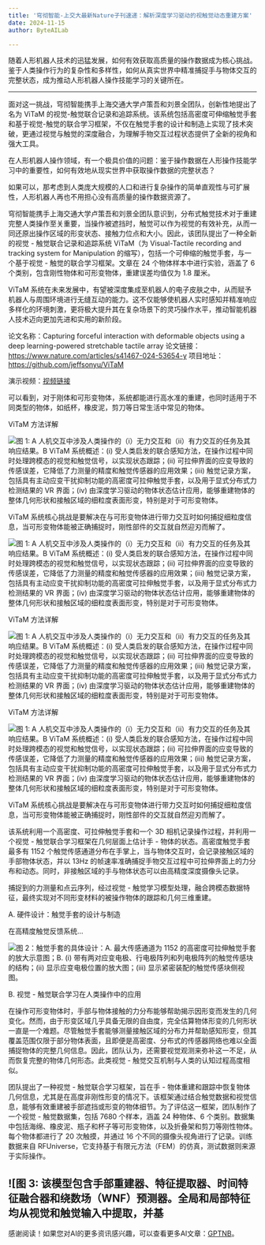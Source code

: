 ```yaml
---
title: '穹彻智能-上交大最新Nature子刊速递：解析深度学习驱动的视触觉动态重建方案'
date: 2024-11-15
author: ByteAILab

---
```


随着人形机器人技术的迅猛发展，如何有效获取高质量的操作数据成为核心挑战。鉴于人类操作行为的复杂性和多样性，如何从真实世界中精准捕捉手与物体交互的完整状态，成为推动人形机器人操作技能学习的关键所在。

---
面对这一挑战，穹彻智能携手上海交通大学卢策吾和刘景全团队，创新性地提出了名为 ViTaM 的视觉-触觉联合记录和追踪系统。该系统包括高密度可伸缩触觉手套和基于视觉-触觉的联合学习框架，不仅在触觉手套的设计和制造上实现了技术突破，更通过视觉与触觉的深度融合，为理解手物交互过程状态提供了全新的视角和强大工具。

在人形机器人操作领域，有一个极具价值的问题：鉴于操作数据在人形操作技能学习中的重要性，如何有效地从现实世界中获取操作数据的完整状态？

如果可以，那考虑到人类庞大规模的人口和进行复杂操作的简单直观性与可扩展性，人形机器人再也不用担心没有高质量的操作数据资源了。

穹彻智能携手上海交通大学卢策吾和刘景全团队意识到，分布式触觉技术对于重建完整人类操作至关重要，当操作被遮挡时，触觉可以作为视觉的有效补充，从而一同还原出操作区域的形变状态、接触力位点和大小。因此，该团队提出了一种全新的视觉 - 触觉联合记录和追踪系统 ViTaM（为 Visual-Tactile recording and tracking system for Manipulation 的缩写），包括一个可伸缩的触觉手套，与一个基于视觉 - 触觉的联合学习框架。文章在 24 个物体样本中进行实验，涵盖了 6 个类别，包含刚性物体和可形变物体，重建误差均值仅为 1.8 厘米。

ViTaM 系统在未来发展中，有望被深度集成至机器人的电子皮肤之中，从而赋予机器人与周围环境进行无缝互动的能力。这不仅能够使机器人实时感知并精准响应多样化的环境刺激，更将极大提升其在复杂场景下的灵巧操作水平，推动智能机器人技术迈向更加先进和实用的新阶段。

论文名称：Capturing forceful interaction with deformable objects using a deep learning-powered stretchable tactile array
论文链接：https://www.nature.com/articles/s41467-024-53654-y
项目地址：https://github.com/jeffsonyu/ViTaM

演示视频：[视频链接](https://mp.weixin.qq.com/s?__biz=MzA3MzI4MjgzMw==&amp;mid=2650942987&amp;idx=2&amp;sn=3d32dfd94578c347c15bb89bb3a47dd6&amp;chksm=84e7ea75b3906363c613ac948b5661b628d3569f9af5dcfc62a4a0b45ea10177de9a6b43afcd)

可以看到，对于刚体和可形变物体，系统都能进行高水准的重建，也同时适用于不同类型的物体，如纸杯，橡皮泥，剪刀等日常生活中常见的物体。

ViTaM 方法详解

![图 1: A 人机交互中涉及人类操作的（i）无力交互和（ii）有力交互的任务及其响应结果。B ViTaM 系统概述：(i) 受人类启发的联合感知方法，在操作过程中同时处理跨模态的视觉和触觉信号，以实现状态跟踪；(ii) 可拉伸界面的应变导致的传感误差，它降低了力测量的精度和触觉传感器的应用效果；(iii) 触觉记录方案，包括具有主动应变干扰抑制功能的高密度可拉伸触觉手套，以及用于显式分布式力检测结果的 VR 界面；(iv) 由深度学习驱动的物体状态估计应用，能够重建物体的整体几何形状和接触区域的细粒度表面形变，特别是对于可形变物体。](https://mmbiz.qpic.cn/sz_mmbiz_png/KmXPKA19gW9a5B5mYrg2w0SujXJkH7RBZWLgKQTAzd6ZlqDQHCsnFIEojfk8GLx7PlZkptEzCibvT346uo8lYzg/640?wx_fmt=png&amp;from=appmsg)

ViTaM 系统核心挑战是要解决在与可形变物体进行带力交互时如何捕捉细粒度信息，当可形变物体能被正确捕捉时，刚性部件的交互就自然迎刃而解了。

![图 1: A 人机交互中涉及人类操作的（i）无力交互和（ii）有力交互的任务及其响应结果。B ViTaM 系统概述：(i) 受人类启发的联合感知方法，在操作过程中同时处理跨模态的视觉和触觉信号，以实现状态跟踪；(ii) 可拉伸界面的应变导致的传感误差，它降低了力测量的精度和触觉传感器的应用效果；(iii) 触觉记录方案，包括具有主动应变干扰抑制功能的高密度可拉伸触觉手套，以及用于显式分布式力检测结果的 VR 界面；(iv) 由深度学习驱动的物体状态估计应用，能够重建物体的整体几何形状和接触区域的细粒度表面形变，特别是对于可形变物体。](https://mmbiz.qpic.cn/sz_mmbiz_png/KmXPKA19gW9a5B5mYrg2w0SujXJkH7RBZWLgKQTAzd6ZlqDQHCsnFIEojfk8GLx7PlZkptEzCibvT346uo8lYzg/640?wx_fmt=png&amp;from=appmsg)

ViTaM 方法详解

![图 1: A 人机交互中涉及人类操作的（i）无力交互和（ii）有力交互的任务及其响应结果。B ViTaM 系统概述：(i) 受人类启发的联合感知方法，在操作过程中同时处理跨模态的视觉和触觉信号，以实现状态跟踪；(ii) 可拉伸界面的应变导致的传感误差，它降低了力测量的精度和触觉传感器的应用效果；(iii) 触觉记录方案，包括具有主动应变干扰抑制功能的高密度可拉伸触觉手套，以及用于显式分布式力检测结果的 VR 界面；(iv) 由深度学习驱动的物体状态估计应用，能够重建物体的整体几何形状和接触区域的细粒度表面形变，特别是对于可形变物体。](https://mmbiz.qpic.cn/sz_mmbiz_png/KmXPKA19gW9a5B5mYrg2w0SujXJkH7RBZWLgKQTAzd6ZlqDQHCsnFIEojfk8GLx7PlZkptEzCibvT346uo8lYzg/640?wx_fmt=png&amp;from=appmsg)

ViTaM 方法详解

![图 1: A 人机交互中涉及人类操作的（i）无力交互和（ii）有力交互的任务及其响应结果。B ViTaM 系统概述：(i) 受人类启发的联合感知方法，在操作过程中同时处理跨模态的视觉和触觉信号，以实现状态跟踪；(ii) 可拉伸界面的应变导致的传感误差，它降低了力测量的精度和触觉传感器的应用效果；(iii) 触觉记录方案，包括具有主动应变干扰抑制功能的高密度可拉伸触觉手套，以及用于显式分布式力检测结果的 VR 界面；(iv) 由深度学习驱动的物体状态估计应用，能够重建物体的整体几何形状和接触区域的细粒度表面形变，特别是对于可形变物体。](https://mmbiz.qpic.cn/sz_mmbiz_png/KmXPKA19gW9a5B5mYrg2w0SujXJkH7RBZWLgKQTAzd6ZlqDQHCsnFIEojfk8GLx7PlZkptEzCibvT346uo8lYzg/640?wx_fmt=png&amp;from=appmsg)

ViTaM 系统核心挑战是要解决在与可形变物体进行带力交互时如何捕捉细粒度信息，当可形变物体能被正确捕捉时，刚性部件的交互就自然迎刃而解了。

该系统利用一个高密度、可拉伸触觉手套和一个 3D 相机记录操作过程，并利用一个视觉 - 触觉联合学习框架在几何层面上估计手 - 物体的状态。高密度触觉手套最多有 1152 个触觉传感通道分布在手掌上，当与物体交互时，会记录接触区域的手部物体状态，并以 13Hz 的帧速率准确捕捉手物交互过程中可拉伸界面上的力分布和动态。同时，非接触区域的手与物体状态可以由高精度深度摄像头记录。

捕捉到的力测量和点云序列，经过视觉 - 触觉学习模型处理，融合跨模态数据特征，最终实现对不同形变材料的被操作物体的跟踪和几何三维重建。

A. 硬件设计：触觉手套的设计与制造

在高精度触觉反馈系统...

![图 2：触觉手套的具体设计：A. 最大传感通道为 1152 的高密度可拉伸触觉手套的放大示意图；B. (i) 带有两对应变电极、行电极阵列和列电极阵列的触觉传感块的结构；(ii) 显示应变电极位置的放大图；(iii) 显示紧密装配的触觉传感块侧视图。](https://mmbiz.qpic.cn/sz_mmbiz_png/KmXPKA19gW9a5B5mYrg2w0SujXJkH7RB9bQJ20cvkialG00l1aLVGebqFRHoQNQ928TxMTew0q16h4apHUv8Frw/640?wx_fmt=png&amp;from=appmsg)

B. 视觉 - 触觉联合学习在人类操作中的应用

在操作可形变物体时，手部与物体接触的力分布能够帮助揭示因形变而发生的几何变化。然而，由于形变区域几乎具备无限的自由度，完全估算物体形变的几何形状一直是一个难题。尽管触觉手套能够测量接触区域的分布力并帮助感知形变，但其覆盖范围仅限于部分物体表面，且即便是高密度、分布式的传感器网络也难以全面捕捉物体的完整几何信息。因此，团队认为，还需要视觉观测来弥补这一不足，从而恢复完整的物体几何形态。此类视觉 - 触觉交互机制与人类的认知过程高度相似。

团队提出了一种视觉 - 触觉联合学习框架，旨在手 - 物体重建和跟踪中恢复物体几何信息，尤其是在高度非刚性形变的情况下。该框架通过结合触觉数据和视觉信息，能够有效重建被手部遮挡或形变的物体细节。为了评估这一框架，团队制作了一个视觉 - 触觉数据集，包括 7680 个样本，涵盖 24 种物体、6 个类别。数据集中包括海绵、橡皮泥、瓶子和杯子等可形变物体，以及折叠架和剪刀等刚性物体。每个物体都进行了 20 次触摸，并通过 16 个不同的摄像头视角进行了记录。训练数据来自 RFUniverse，它支持基于有限元方法（FEM）的仿真，测试数据则来源于实际操作。

![图 3: 该模型包含手部重建器、特征提取器、时间特征融合器和绕数场（WNF）预测器。全局和局部特征均从视觉和触觉输入中提取，并基
---
感谢阅读！如果您对AI的更多资讯感兴趣，可以查看更多AI文章：[GPTNB](https://gptnb.com)。